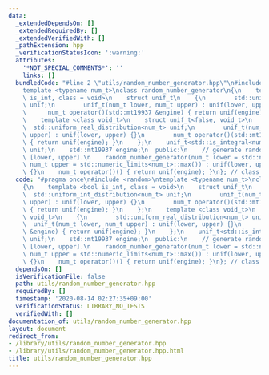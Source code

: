 ```yaml
---
data:
  _extendedDependsOn: []
  _extendedRequiredBy: []
  _extendedVerifiedWith: []
  _pathExtension: hpp
  _verificationStatusIcon: ':warning:'
  attributes:
    '*NOT_SPECIAL_COMMENTS*': ''
    links: []
  bundledCode: "#line 2 \"utils/random_number_generator.hpp\"\n#include <random>\n\
    template <typename num_t>\nclass random_number_generator\n{\n    template <bool\
    \ is_int, class = void>\n    struct unif_t\n    {\n        std::uniform_int_distribution<num_t>\
    \ unif;\n        unif_t(num_t lower, num_t upper) : unif(lower, upper) {}\n  \
    \      num_t operator()(std::mt19937 &engine) { return unif(engine); }\n    };\n\
    \    template <class void_t>\n    struct unif_t<false, void_t>\n    {\n      \
    \  std::uniform_real_distribution<num_t> unif;\n        unif_t(num_t lower, num_t\
    \ upper) : unif(lower, upper) {}\n        num_t operator()(std::mt19937 &engine)\
    \ { return unif(engine); }\n    };\n    unif_t<std::is_integral<num_t>::value>\
    \ unif;\n    std::mt19937 engine;\n  public:\n    // generate random number in\
    \ [lower, upper].\n    random_number_generator(num_t lower = std::numeric_limits<num_t>::min(),\
    \ num_t upper = std::numeric_limits<num_t>::max()) : unif(lower, upper), engine(std::random_device{}())\
    \ {}\n    num_t operator()() { return unif(engine); }\n}; // class random_number_generator\n"
  code: "#pragma once\n#include <random>\ntemplate <typename num_t>\nclass random_number_generator\n\
    {\n    template <bool is_int, class = void>\n    struct unif_t\n    {\n      \
    \  std::uniform_int_distribution<num_t> unif;\n        unif_t(num_t lower, num_t\
    \ upper) : unif(lower, upper) {}\n        num_t operator()(std::mt19937 &engine)\
    \ { return unif(engine); }\n    };\n    template <class void_t>\n    struct unif_t<false,\
    \ void_t>\n    {\n        std::uniform_real_distribution<num_t> unif;\n      \
    \  unif_t(num_t lower, num_t upper) : unif(lower, upper) {}\n        num_t operator()(std::mt19937\
    \ &engine) { return unif(engine); }\n    };\n    unif_t<std::is_integral<num_t>::value>\
    \ unif;\n    std::mt19937 engine;\n  public:\n    // generate random number in\
    \ [lower, upper].\n    random_number_generator(num_t lower = std::numeric_limits<num_t>::min(),\
    \ num_t upper = std::numeric_limits<num_t>::max()) : unif(lower, upper), engine(std::random_device{}())\
    \ {}\n    num_t operator()() { return unif(engine); }\n}; // class random_number_generator\n"
  dependsOn: []
  isVerificationFile: false
  path: utils/random_number_generator.hpp
  requiredBy: []
  timestamp: '2020-08-14 02:27:35+09:00'
  verificationStatus: LIBRARY_NO_TESTS
  verifiedWith: []
documentation_of: utils/random_number_generator.hpp
layout: document
redirect_from:
- /library/utils/random_number_generator.hpp
- /library/utils/random_number_generator.hpp.html
title: utils/random_number_generator.hpp
---
```

